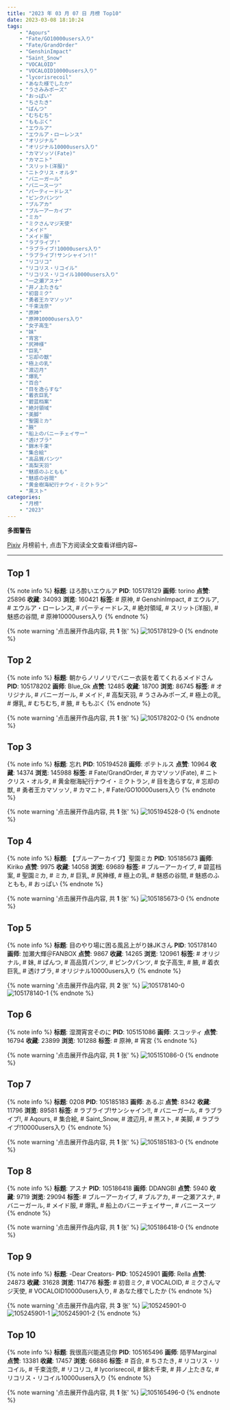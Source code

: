 ```yaml
---
title: "2023 年 03 月 07 日 月榜 Top10"
date: 2023-03-08 18:10:24
tags:
    - "Aqours"
    - "Fate/GO10000users入り"
    - "Fate/GrandOrder"
    - "GenshinImpact"
    - "Saint_Snow"
    - "VOCALOID"
    - "VOCALOID10000users入り"
    - "lycorisrecoil"
    - "あなた様でしたか"
    - "うさみみポーズ"
    - "おっぱい"
    - "ちさたき"
    - "ぱんつ"
    - "むちむち"
    - "ももぷく"
    - "エウルア"
    - "エウルア・ローレンス"
    - "オリジナル"
    - "オリジナル10000users入り"
    - "カマソッソ(Fate)"
    - "カマニト"
    - "スリット(洋服)"
    - "ニトクリス・オルタ"
    - "バニーガール"
    - "バニースーツ"
    - "パーティードレス"
    - "ピンクパンツ"
    - "ブルアカ"
    - "ブルーアーカイブ"
    - "ミカ"
    - "ミクさんマジ天使"
    - "メイド"
    - "メイド服"
    - "ラブライブ!"
    - "ラブライブ!10000users入り"
    - "ラブライブ!サンシャイン!!"
    - "リコリコ"
    - "リコリス・リコイル"
    - "リコリス・リコイル10000users入り"
    - "一之瀬アスナ"
    - "井ノ上たきな"
    - "初音ミク"
    - "勇者王カマソッソ"
    - "千束泷奈"
    - "原神"
    - "原神10000users入り"
    - "女子高生"
    - "妹"
    - "宵宮"
    - "尻神様"
    - "巨乳"
    - "忘却の獣"
    - "極上の乳"
    - "渡辺月"
    - "爆乳"
    - "百合"
    - "目を逸らすな"
    - "着衣巨乳"
    - "碧蓝档案"
    - "絶対領域"
    - "美脚"
    - "聖園ミカ"
    - "腋"
    - "船上のバニーチェイサー"
    - "透けブラ"
    - "錦木千束"
    - "集合絵"
    - "高品質パンツ"
    - "高梨天羽"
    - "魅惑のふともも"
    - "魅惑の谷間"
    - "黄金樹海紀行ナウイ・ミクトラン"
    - "黒スト"
categories:
    - "月榜"
    - "2023"
---
```


<i class="fa fa-triangle-exclamation"></i>**多图警告**<i class="fa fa-triangle-exclamation"></i>

[Pixiv](https://www.pixiv.net/) 月榜前十, 点击下方阅读全文查看详细内容~

<!-- more -->

---

## Top 1

{% note info %}
**标题**: ほろ酔いエウルア
**PID**: 105178129 **画师**: torino
**点赞**: 25896 **收藏**: 34093 **浏览**: 160421
**标签**: # 原神, # GenshinImpact, # エウルア, # エウルア・ローレンス, # パーティードレス, # 絶対領域, # スリット(洋服), # 魅惑の谷間, # 原神10000users入り
{% endnote %}

{% note warning '点击展开作品内容, 共 **1** 张' %}
![105178129-0](https://i.pixiv.re/img-original/img/2023/02/08/00/00/29/105178129_p0.jpg)
{% endnote %}

## Top 2

{% note info %}
**标题**: 朝からノリノリでバニー衣装を着てくれるメイドさん
**PID**: 105178202 **画师**: Blue_Gk
**点赞**: 12485 **收藏**: 18700 **浏览**: 86745
**标签**: # オリジナル, # バニーガール, # メイド, # 高梨天羽, # うさみみポーズ, # 極上の乳, # 爆乳, # むちむち, # 腋, # ももぷく
{% endnote %}

{% note warning '点击展开作品内容, 共 **1** 张' %}
![105178202-0](https://i.pixiv.re/img-original/img/2023/02/08/00/00/53/105178202_p0.png)
{% endnote %}

## Top 3

{% note info %}
**标题**: 忘れ
**PID**: 105194528 **画师**: ポテトルス
**点赞**: 10964 **收藏**: 14374 **浏览**: 145988
**标签**: # Fate/GrandOrder, # カマソッソ(Fate), # ニトクリス・オルタ, # 黄金樹海紀行ナウイ・ミクトラン, # 目を逸らすな, # 忘却の獣, # 勇者王カマソッソ, # カマニト, # Fate/GO10000users入り
{% endnote %}

{% note warning '点击展开作品内容, 共 **1** 张' %}
![105194528-0](https://i.pixiv.re/img-original/img/2023/02/08/18/39/44/105194528_p0.jpg)
{% endnote %}

## Top 4

{% note info %}
**标题**: 【ブルーアーカイブ】聖園ミカ
**PID**: 105185673 **画师**: Kiriko
**点赞**: 9975 **收藏**: 14058 **浏览**: 69689
**标签**: # ブルーアーカイブ, # 碧蓝档案, # 聖園ミカ, # ミカ, # 巨乳, # 尻神様, # 極上の乳, # 魅惑の谷間, # 魅惑のふともも, # おっぱい
{% endnote %}

{% note warning '点击展开作品内容, 共 **1** 张' %}
![105185673-0](https://i.pixiv.re/img-original/img/2023/02/08/09/00/01/105185673_p0.png)
{% endnote %}

## Top 5

{% note info %}
**标题**: 目のやり場に困る風呂上がり妹JKさん
**PID**: 105178140 **画师**: 加瀬大輝＠FANBOX
**点赞**: 9867 **收藏**: 14265 **浏览**: 120961
**标签**: # オリジナル, # 妹, # ぱんつ, # 高品質パンツ, # ピンクパンツ, # 女子高生, # 腋, # 着衣巨乳, # 透けブラ, # オリジナル10000users入り
{% endnote %}

{% note warning '点击展开作品内容, 共 **2** 张' %}
![105178140-0](https://i.pixiv.re/img-original/img/2023/02/08/00/08/29/105178140_p0.jpg)
![105178140-1](https://i.pixiv.re/img-original/img/2023/02/08/00/08/29/105178140_p1.jpg)
{% endnote %}

## Top 6

{% note info %}
**标题**: 湿潤宵宮そのに
**PID**: 105151086 **画师**: スコッティ
**点赞**: 16794 **收藏**: 23899 **浏览**: 101288
**标签**: # 原神, # 宵宮
{% endnote %}

{% note warning '点击展开作品内容, 共 **1** 张' %}
![105151086-0](https://i.pixiv.re/img-original/img/2023/02/07/00/00/05/105151086_p0.jpg)
{% endnote %}

## Top 7

{% note info %}
**标题**: 0208
**PID**: 105185183 **画师**: あるぷ
**点赞**: 8342 **收藏**: 11796 **浏览**: 89581
**标签**: # ラブライブ!サンシャイン!!, # バニーガール, # ラブライブ!, # Aqours, # 集合絵, # Saint_Snow, # 渡辺月, # 黒スト, # 美脚, # ラブライブ!10000users入り
{% endnote %}

{% note warning '点击展开作品内容, 共 **1** 张' %}
![105185183-0](https://i.pixiv.re/img-original/img/2023/02/08/08/14/28/105185183_p0.jpg)
{% endnote %}

## Top 8

{% note info %}
**标题**: アスナ
**PID**: 105186418 **画师**: DDANGBI
**点赞**: 5940 **收藏**: 9719 **浏览**: 29094
**标签**: # ブルーアーカイブ, # ブルアカ, # 一之瀬アスナ, # バニーガール, # メイド服, # 爆乳, # 船上のバニーチェイサー, # バニースーツ
{% endnote %}

{% note warning '点击展开作品内容, 共 **1** 张' %}
![105186418-0](https://i.pixiv.re/img-original/img/2023/02/08/10/10/50/105186418_p0.png)
{% endnote %}

## Top 9

{% note info %}
**标题**: -Dear Creators-
**PID**: 105245901 **画师**: Rella
**点赞**: 24873 **收藏**: 31628 **浏览**: 114776
**标签**: # 初音ミク, # VOCALOID, # ミクさんマジ天使, # VOCALOID10000users入り, # あなた様でしたか
{% endnote %}

{% note warning '点击展开作品内容, 共 **3** 张' %}
![105245901-0](https://i.pixiv.re/img-original/img/2023/02/10/16/39/04/105245901_p0.jpg)
![105245901-1](https://i.pixiv.re/img-original/img/2023/02/10/16/39/04/105245901_p1.jpg)
![105245901-2](https://i.pixiv.re/img-original/img/2023/02/10/16/39/04/105245901_p2.jpg)
{% endnote %}

## Top 10

{% note info %}
**标题**: 我很高兴能遇见你
**PID**: 105165496 **画师**: 陌芋Marginal
**点赞**: 13381 **收藏**: 17457 **浏览**: 66886
**标签**: # 百合, # ちさたき, # リコリス・リコイル, # 千束泷奈, # リコリコ, # lycorisrecoil, # 錦木千束, # 井ノ上たきな, # リコリス・リコイル10000users入り
{% endnote %}

{% note warning '点击展开作品内容, 共 **1** 张' %}
![105165496-0](https://i.pixiv.re/img-original/img/2023/02/07/16/15/33/105165496_p0.jpg)
{% endnote %}
